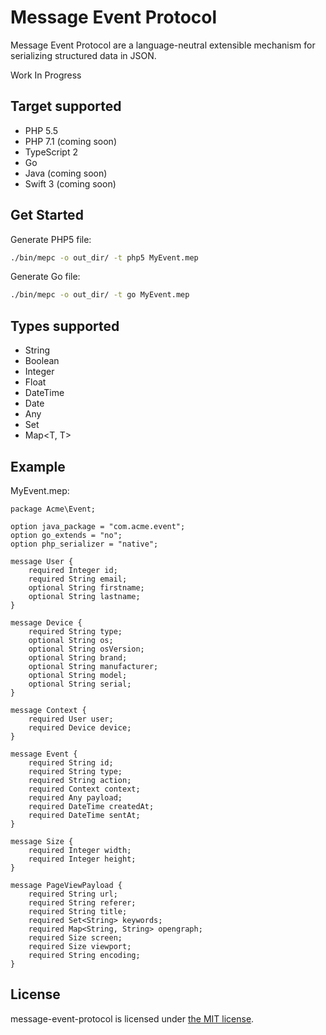 Message Event Protocol
======================

Message Event Protocol are a language-neutral extensible mechanism for serializing structured data in JSON.

Work In Progress

Target supported
----------------

* PHP 5.5
* PHP 7.1 (coming soon)
* TypeScript 2
* Go
* Java (coming soon)
* Swift 3 (coming soon)

Get Started
-----------

Generate PHP5 file:
```bash
./bin/mepc -o out_dir/ -t php5 MyEvent.mep
```

Generate Go file:
```bash
./bin/mepc -o out_dir/ -t go MyEvent.mep
```

Types supported
---------------

* String
* Boolean
* Integer
* Float
* DateTime
* Date
* Any
* Set<T>
* Map<T, T>

Example
-------

MyEvent.mep:
```
package Acme\Event;

option java_package = "com.acme.event";
option go_extends = "no";
option php_serializer = "native";

message User {
    required Integer id;
    required String email;
    optional String firstname;
    optional String lastname; 
}

message Device {
    required String type;
    optional String os;
    optional String osVersion;
    optional String brand;
    optional String manufacturer;
    optional String model;
    optional String serial;
}

message Context {
    required User user;
    required Device device;
}

message Event {
    required String id;
    required String type;
    required String action;
    required Context context;
    required Any payload;
    required DateTime createdAt;
    required DateTime sentAt;
}

message Size {
    required Integer width;
    required Integer height;
}

message PageViewPayload {
    required String url;
    required String referer;
    required String title;
    required Set<String> keywords;
    required Map<String, String> opengraph;
    required Size screen;
    required Size viewport;
    required String encoding;
}

```


## License

message-event-protocol is licensed under [the MIT license](LICENSE.md).
